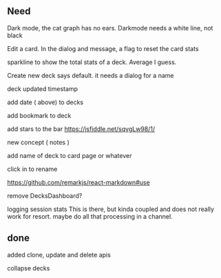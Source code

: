 

Need
------------------
Dark mode, the cat graph has no ears.  Darkmode needs a white line, not black

Edit a card.  In the dialog and message, a flag to reset the card stats

sparkline to show the total stats of a deck. Average I guess.

Create new deck says default.  it needs a dialog for a name

deck updated timestamp

add date ( above) to decks

add bookmark to deck

add stars to the bar
https://jsfiddle.net/sqvgLw98/1/


new concept  ( notes )

add name of deck to card page or whatever

click in to rename

https://github.com/remarkjs/react-markdown#use

remove DecksDashboard?



logging session stats
This is there, but kinda coupled and does not really work for resort.
maybe do all that processing in a channel.


done
-----------------
added clone, update and delete apis

collapse decks


